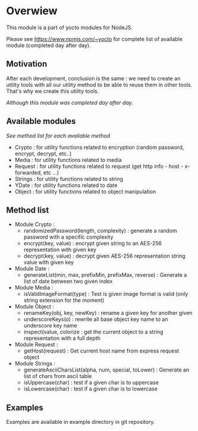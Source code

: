 # Overwiew

This module is a part of yocto modules for NodeJS.

Please see https://www.npmjs.com/~yocto for complete list of available module (completed day after day).

## Motivation

After each development, conclusion is the same : we need to create an utility tools with all our utility method to be able to reuse them in other tools. That's why we create this utility tools.

*Although this module was completed day after day.*

## Available modules

*See method list for each available method*

- Crypto : for utility functions related to encryption (random password, encrypt, decrypt, etc..)
- Media : for utility functions related to media
- Request : for utility functions related to request (get http info - host - x-forwarded, etc ...)
- Strings : for utility functions related to string
- YDate : for utility functions related to date
- Object : for utility functions related to object manipulation

## Method list

- Module Crypto :
  - randomizedPassword(length, complexity) : generate a random password with a specific complexity
  - encrypt(key, value) : encrypt given string to an AES-256 representation with given key
  - decrypt(key, value) : decrypt given AES-256 representation string value with given key
- Module Date : 
  - generateList(min, max, prefixMin, prefixMax, reverse) : Generate a list of date between two given index
- Module Media : 
  - isValidImageFormat(type) : Test is given image format is valid (only string extension for the moment)
- Module Object : 
  - renameKey(obj, key, newKey) : rename a given key for another given
  - underscoreKeys(o) : rewrite all base object key name to an underscore key name 
  - inspect(value, colorize : get the current object to a string representation with a full depth
- Module Request : 
  - getHost(request) : Get current host name from express request object
- Module Strings : 
  - generateAsciiCharsList(alpha, num, special, toLower) : Generate an list of chars from ascii table
  - isUppercase(char) : test if a given char is to uppercase
  - isLowercase(char) : test if a given char is to lowercase

## Examples

Examples are available in example directory in git repository.


